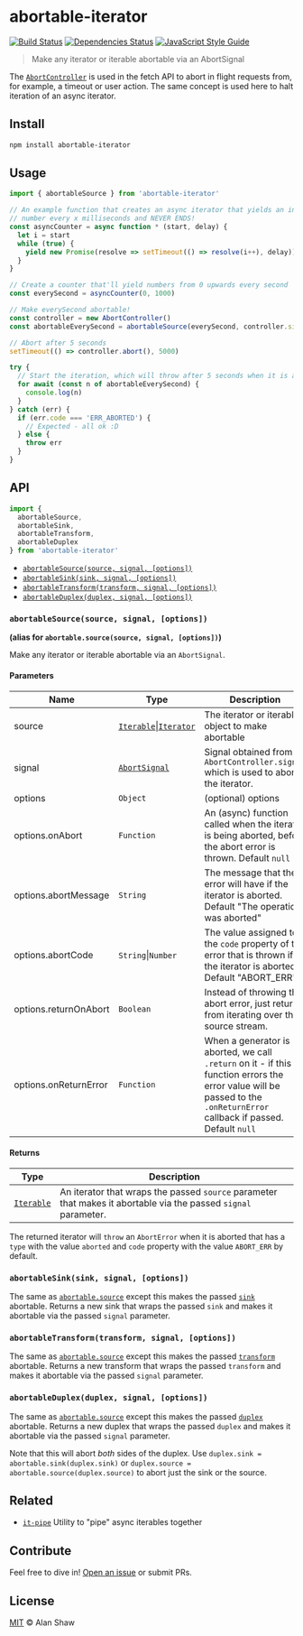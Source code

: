 # abortable-iterator

[![Build Status](https://github.com/alanshaw/abortable-iterator/actions/workflows/js-test-and-release.yml/badge.svg?branch=master)](https://github.com/alanshaw/abortable-iterator/actions/workflows/js-test-and-release.yml)
[![Dependencies Status](https://status.david-dm.org/gh/alanshaw/abortable-iterator.svg)](https://david-dm.org/alanshaw/abortable-iterator)
[![JavaScript Style Guide](https://img.shields.io/badge/code_style-standard-brightgreen.svg)](https://standardjs.com)

> Make any iterator or iterable abortable via an AbortSignal

The [`AbortController`](https://developer.mozilla.org/en-US/docs/Web/API/AbortController) is used in the fetch API to abort in flight requests from, for example, a timeout or user action. The same concept is used here to halt iteration of an async iterator.

## Install

```sh
npm install abortable-iterator
```

## Usage

```js
import { abortableSource } from 'abortable-iterator'

// An example function that creates an async iterator that yields an increasing
// number every x milliseconds and NEVER ENDS!
const asyncCounter = async function * (start, delay) {
  let i = start
  while (true) {
    yield new Promise(resolve => setTimeout(() => resolve(i++), delay))
  }
}

// Create a counter that'll yield numbers from 0 upwards every second
const everySecond = asyncCounter(0, 1000)

// Make everySecond abortable!
const controller = new AbortController()
const abortableEverySecond = abortableSource(everySecond, controller.signal)

// Abort after 5 seconds
setTimeout(() => controller.abort(), 5000)

try {
  // Start the iteration, which will throw after 5 seconds when it is aborted
  for await (const n of abortableEverySecond) {
    console.log(n)
  }
} catch (err) {
  if (err.code === 'ERR_ABORTED') {
    // Expected - all ok :D
  } else {
    throw err
  }
}
```

## API

```js
import {
  abortableSource,
  abortableSink,
  abortableTransform,
  abortableDuplex
} from 'abortable-iterator'
```

* [`abortableSource(source, signal, [options])`](#abortablesource-signal-options)
* [`abortableSink(sink, signal, [options])`](#abortablesinksink-signal-options)
* [`abortableTransform(transform, signal, [options])`](#abortabletransformtransform-signal-options)
* [`abortableDuplex(duplex, signal, [options])`](#abortableduplexduplex-signal-options)

### `abortableSource(source, signal, [options])`
**(alias for `abortable.source(source, signal, [options])`)**

Make any iterator or iterable abortable via an `AbortSignal`.

#### Parameters

| Name | Type | Description |
|------|------|-------------|
| source | [`Iterable`](https://developer.mozilla.org/en-US/docs/Web/JavaScript/Reference/Iteration_protocols#The_iterable_protocol)\|[`Iterator`](https://developer.mozilla.org/en-US/docs/Web/JavaScript/Reference/Iteration_protocols#The_iterator_protocol) | The iterator or iterable object to make abortable |
| signal | [`AbortSignal`](https://developer.mozilla.org/en-US/docs/Web/API/AbortSignal) | Signal obtained from `AbortController.signal` which is used to abort the iterator. |
| options | `Object` | (optional) options |
| options.onAbort | `Function` | An (async) function called when the iterator is being aborted, before the abort error is thrown. Default `null` |
| options.abortMessage | `String` | The message that the error will have if the iterator is aborted. Default "The operation was aborted" |
| options.abortCode | `String`\|`Number` | The value assigned to the `code` property of the error that is thrown if the iterator is aborted. Default "ABORT_ERR" |
| options.returnOnAbort | `Boolean` | Instead of throwing the abort error, just return from iterating over the source stream. |
| options.onReturnError | `Function` | When a generator is aborted, we call `.return` on it - if this function errors the error value will be passed to the `.onReturnError` callback if passed. Default `null` |

#### Returns

| Type | Description |
|------|-------------|
| [`Iterable`](https://developer.mozilla.org/en-US/docs/Web/JavaScript/Reference/Iteration_protocols#The_iterator_protocol) | An iterator that wraps the passed `source` parameter that makes it abortable via the passed `signal` parameter. |

The returned iterator will `throw` an `AbortError` when it is aborted that has a `type` with the value `aborted` and `code` property with the value `ABORT_ERR` by default.

### `abortableSink(sink, signal, [options])`

The same as [`abortable.source`](#abortablesource-signal-options) except this makes the passed [`sink`](https://gist.github.com/alanshaw/591dc7dd54e4f99338a347ef568d6ee9#sink-it) abortable. Returns a new sink that wraps the passed `sink` and makes it abortable via the passed `signal` parameter.

### `abortableTransform(transform, signal, [options])`

The same as [`abortable.source`](#abortablesource-signal-options) except this makes the passed [`transform`](https://gist.github.com/alanshaw/591dc7dd54e4f99338a347ef568d6ee9#transform-it) abortable. Returns a new transform that wraps the passed `transform` and makes it abortable via the passed `signal` parameter.

### `abortableDuplex(duplex, signal, [options])`

The same as [`abortable.source`](#abortablesource-signal-options) except this makes the passed [`duplex`](https://gist.github.com/alanshaw/591dc7dd54e4f99338a347ef568d6ee9#duplex-it) abortable. Returns a new duplex that wraps the passed `duplex` and makes it abortable via the passed `signal` parameter.

Note that this will abort _both_ sides of the duplex. Use `duplex.sink = abortable.sink(duplex.sink)` or `duplex.source = abortable.source(duplex.source)` to abort just the sink or the source.

## Related

* [`it-pipe`](https://www.npmjs.com/package/it-pipe) Utility to "pipe" async iterables together

## Contribute

Feel free to dive in! [Open an issue](https://github.com/alanshaw/abortable-iterator/issues/new) or submit PRs.

## License

[MIT](LICENSE) © Alan Shaw

